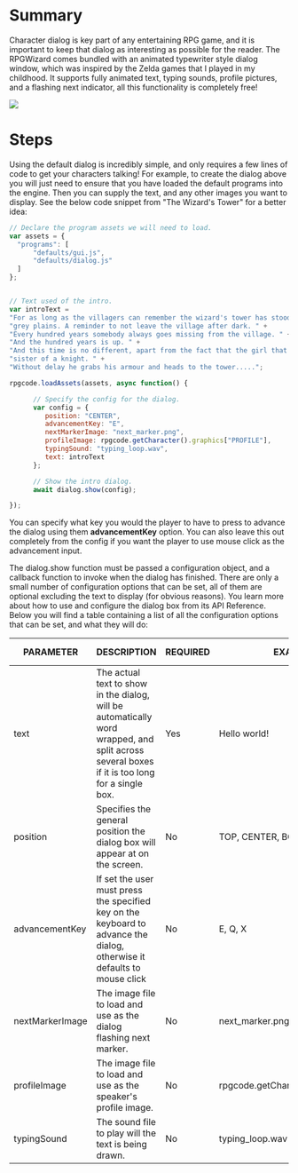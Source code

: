 # Summary
Character dialog is key part of any entertaining RPG game, and it is important to keep that dialog as interesting as possible for the reader. The RPGWizard comes bundled with an animated typewriter style dialog window, which was inspired by the Zelda games that I played in my childhood. It supports fully animated text, typing sounds, profile pictures, and a flashing next indicator, all this functionality is completely free!

![](images/default_systems/03_dialog_window/images/1.gif)

# Steps
Using the default dialog is incredibly simple, and only requires a few lines of code to get your characters talking! For example, to create the dialog above you will just need to ensure that you have loaded the default programs into the engine. Then you can supply the text, and any other images you want to display. See the below code snippet from "The Wizard's Tower" for a better idea:

```javascript
// Declare the program assets we will need to load.
var assets = {
  "programs": [
      "defaults/gui.js",
      "defaults/dialog.js"
  ]
};


// Text used of the intro.
var introText =
"For as long as the villagers can remember the wizard's tower has stood upon the " +
"grey plains. A reminder to not leave the village after dark. " +
"Every hundred years somebody always goes missing from the village. " +
"And the hundred years is up. " +
"And this time is no different, apart from the fact that the girl that is missing is the " +
"sister of a knight. " +
"Without delay he grabs his armour and heads to the tower.....";

rpgcode.loadAssets(assets, async function() {

      // Specify the config for the dialog.
      var config = {
         position: "CENTER",
         advancementKey: "E",
         nextMarkerImage: "next_marker.png",
         profileImage: rpgcode.getCharacter().graphics["PROFILE"],
         typingSound: "typing_loop.wav",
         text: introText
      };

      // Show the intro dialog.
      await dialog.show(config);

});
```

You can specify what key you would the player to have to press to advance the dialog using them
**advancementKey** option. You can also leave this out completely from the config if you want
the player to use mouse click as the advancement input.

The dialog.show function must be passed a configuration object, and a callback function to invoke when the dialog has finished. There are only a small number of configuration options that can be set, all of them are optional excluding the text to display (for obvious reasons). You learn more about how to use and configure the dialog box from its API Reference. Below you will find a table containing a list of all the configuration options that can be set, and what they will do:

| PARAMETER       | DESCRIPTION                                                                                                                                   | REQUIRED | EXAMPLE VALUES                             | DEFAULT VALUE |
|-----------------|-----------------------------------------------------------------------------------------------------------------------------------------------|----------|--------------------------------------------|---------------|
| text            | The actual text to show in the dialog, will be automatically word wrapped, and split across several boxes if it is too long for a single box. | Yes      | Hello world!                               | N/A           |
| position        | Specifies the general position the dialog box will appear at on the screen.                                                                   | No       | TOP, CENTER, BOTTOM                        | BOTTOM        |
| advancementKey  | If set the user must press the specified key on the keyboard to advance the dialog, otherwise it defaults to mouse click                      | No       | E, Q, X                                    | Left M. Click |
| nextMarkerImage | The image file to load and use as the dialog flashing next marker.                                                                            | No       | next_marker.png                            | N/A           |
| profileImage    | The image file to load and use as the speaker's profile image.                                                                                | No       | rpgcode.getCharacter().graphics["PROFILE"] | N/A           |
| typingSound     | The sound file to play will the text is being drawn.                                                                                          | No       | typing_loop.wav                            | N/A           |
